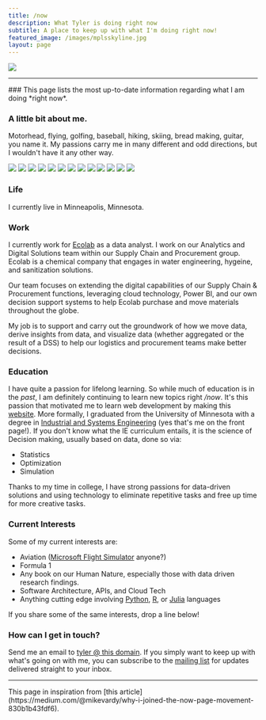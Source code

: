 ```yaml
---
title: /now
description: What Tyler is doing right now
subtitle: A place to keep up with what I'm doing right now!
featured_image: /images/mplsskyline.jpg
layout: page
---
```

![](/images/mplsskyline.jpg)
<hr>
### This page lists the most up-to-date information regarding what I am doing *right now*.

### A little bit about me.
Motorhead, flying, golfing, baseball, hiking, skiing, bread making, guitar, you name it. My passions carry me in many different and odd directions,
but I wouldn't have it any other way.

<div class="gallery" data-columns="3">
	<img src="/images/IMG_5469.JPG">
	<img src="/images/IMG_5470.JPG">
	<img src="/images/IMG_5471.JPG">
	<img src="/images/IMG_5472.JPG">
	<img src="/images/IMG_5473.JPG">
	<img src="/images/IMG_5474.JPG">
	<img src="/images/IMG_5475.JPG">
	<img src="/images/IMG_6023.JPG">
	<img src="/images/IMG_5477.JPG">
	<img src="/images/IMG_5478.JPG">
	<img src="/images/IMG_5480.JPG">
	<img src="/images/IMG_6009.JPG">
	<img src="/images/IMG_5482.JPG">
</div>

### Life

I currently live in Minneapolis, Minnesota.

### Work

I currently work for [Ecolab](https://www.ecolab.com/) as a data analyst. I work on our Analytics and Digital Solutions team within our Supply Chain and Procurement group. Ecolab is a chemical company that engages in water engineering, hygeine, and sanitization solutions.

Our team focuses on extending the digital capabilities of our Supply Chain & Procurement functions, leveraging cloud technology, Power BI, and our own decision support systems to help Ecolab purchase and move materials throughout the globe.

My job is to support and carry out the groundwork of how we move data, derive insights from data, and visualize data (whether aggregated or the result of a DSS) to help our logistics and procurement teams make better decisions. 

### Education

I have quite a passion for lifelong learning. So while much of education is in the *past*, I am definitely continuing to learn new topics right */now*. It's this passion that motivated me to learn web development by making this [website](https://tylerrouze.com/blog/thewhy). More formally, I graduated from the University of Minnesota with a degree in [Industrial and Systems Engineering](https://cse.umn.edu/isye) (yes that's me on the front page!). If you don't know what the IE curriculum entails, it is the science of Decision making, usually based on data, done so via:

* Statistics
* Optimization
* Simulation

Thanks to my time in college, I have strong passions for data-driven solutions and using technology to eliminate repetitive tasks and free up time for more creative tasks.

### Current Interests

Some of my current interests are:

* Aviation ([Microsoft Flight Simulator](https://www.flightsimulator.com/) anyone?)
* Formula 1
* Any book on our Human Nature, especially those with data driven research findings.
* Software Architecture, APIs, and Cloud Tech
* Anything cutting edge involving [Python](https://www.python.org/), [R](https://www.r-project.org/), or [Julia](https://julialang.org/) languages

If you share some of the same interests, drop a line below!

### How can I get in touch?

Send me an email to [tyler @ this domain](mailto:tyler@tylerrouze.com). If you simply want to keep up with what's going on with me, you can subscribe to the [mailing list](https://tylerrouze.com/subscribe) for updates delivered straight to your inbox.

<hr>
This page in inspiration from [this article](https://medium.com/@mikevardy/why-i-joined-the-now-page-movement-830b1b43fdf6).
